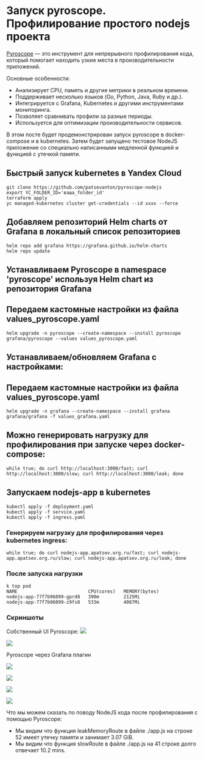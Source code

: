 # Запуск pyroscope. Профилирование простого nodejs проекта

[Pyroscope](https://github.com/grafana/pyroscope) — это инструмент для непрерывного профилирования кода, который помогает находить узкие места в производительности приложений.

Основные особенности:
- Анализирует CPU, память и другие метрики в реальном времени.
- Поддерживает несколько языков (Go, Python, Java, Ruby и др.).
- Интегрируется с Grafana, Kubernetes и другими инструментами мониторинга.
- Позволяет сравнивать профили за разные периоды.
- Используется для оптимизации производительности сервисов.

В этом посте будет продемонстрирован запуск pyroscope в docker-compose и в kubernetes.
Затем будет запущено тестовое NodeJS приложение со специально написанными медленной функцией и функцией с утечкой памяти.  

## Быстрый запуск kubernetes в Yandex Cloud
```shell
git clone https://github.com/patsevanton/pyroscope-nodejs
export YC_FOLDER_ID='ваша_folder_id'
terraform apply
yc managed-kubernetes cluster get-credentials --id xxxx --force
```

## Добавляем репозиторий Helm charts от Grafana в локальный список репозиториев
```shell
helm repo add grafana https://grafana.github.io/helm-charts
helm repo update
```

## Устанавливаем Pyroscope в namespace 'pyroscope' используя Helm chart из репозитория Grafana
## Передаем кастомные настройки из файла values_pyroscope.yaml
```shell
helm upgrade -n pyroscope --create-namespace --install pyroscope grafana/pyroscope --values values_pyroscope.yaml
```

## Устанавливаем/обновляем Grafana с настройками:
## Передаем кастомные настройки из файла values_pyroscope.yaml
```shell
helm upgrade -n grafana --create-namespace --install grafana grafana/grafana -f values_grafana.yaml
```

## Можно генерировать нагрузку для профилирования при запуске через docker-compose:
```shell
while true; do curl http://localhost:3000/fast; curl http://localhost:3000/slow; curl http://localhost:3000/leak; done
```

## Запускаем nodejs-app в kubernetes
```shell
kubectl apply -f deployment.yaml
kubectl apply -f service.yaml
kubectl apply -f ingress.yaml
```

### Генерируем нагрузку для профилирования через kubernetes ingress:
```shell
while true; do curl nodejs-app.apatsev.org.ru/fast; curl nodejs-app.apatsev.org.ru/slow; curl nodejs-app.apatsev.org.ru/leak; done
```

### После запуска нагрузки
```shell
k top pod
NAME                          CPU(cores)   MEMORY(bytes)   
nodejs-app-77f7b96899-gprd8   390m         2125Mi          
nodejs-app-77f7b96899-z9fs8   533m         4087Mi  
```

### Скриншоты
Собственный UI Pyroscope:
![](https://habrastorage.org/webt/u_/ef/j_/u_efj_yo8dmtyhoa7j4bf1eb7ey.png)

![](https://habrastorage.org/webt/r9/gd/39/r9gd39okzam_mdi2vkvysaewmqk.png)

Pyroscope через Grafana плагин

![](https://habrastorage.org/webt/hc/kf/2t/hckf2tdjt1u10idgqik6fvgs8ia.png)

![](https://habrastorage.org/webt/i6/86/ik/i686ike90fesciwfwz7qmwvnp_e.png)

![](https://habrastorage.org/webt/33/um/tj/33umtjat4zl3shoymvvd24waegm.png)

![](https://habrastorage.org/webt/i4/fw/w8/i4fww8n1wahrupf0wf3bcssut5y.png)

Что мы можем сказать по поводу NodeJS кода после профилирования с помощью Pyroscope:
- Мы видим что функция leakMemoryRoute в файле ./app.js на строке 52 имеет утечку памяти и занимает 3.07 GiB.
- Мы видим что функция slowRoute в файле ./app.js на 41 строке долго отвечает 10.2 mins.
